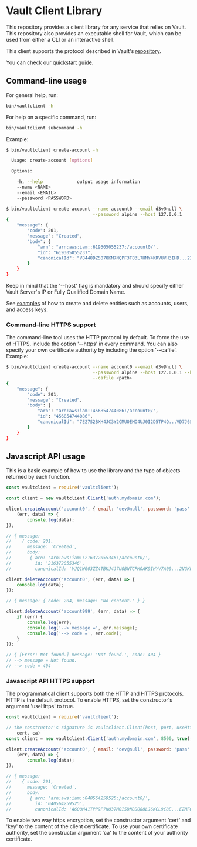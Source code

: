 # Vault Client Library

This repository provides a client library for any service that relies on
Vault. This repository also provides an executable shell for Vault, which can be
used from either a CLI or an interactive shell.

This client supports the protocol described in Vault's
[repository](https://github.com/scality/Vault/blob/master/Protocol.md).

You can check our [quickstart guide](QUICKSTART.md).

## Command-line usage

For general help, run:

```sh
bin/vaultclient -h
```

For help on a specific command, run:

```sh
bin/vaultclient subcommand -h
```

Example:

```sh
$ bin/vaultclient create-account -h

  Usage: create-account [options]

  Options:

    -h, --help             output usage information
    --name <NAME>
    --email <EMAIL>
    --password <PASSWORD>
```

```sh
$ bin/vaultclient create-account --name account0 --email d3v@null \
                                 --password alpine --host 127.0.0.1
{
    "message": {
        "code": 201,
        "message": "Created",
        "body": {
            "arn": "arn:aws:iam::619305055237:/account0/",
            "id": "619305055237",
            "canonicalId": "V8448DZ5078KM7NQPF3T83L7HMY4KRVUVH3IHD...22INTIU1KL"
        }
    }
}
```

Keep in mind that the '--host' flag is mandatory and should specify either Vault
Server's IP or Fully Qualified Domain Name.

See [examples](./EXAMPLES.md) of how to create and delete entities such as
accounts, users, and access keys.

### Command-line HTTPS support

The command-line tool uses the HTTP protocol by default. To force the use of
HTTPS, include the option '--https' in every command. You can also specify your
own certificate authority by including the option '--cafile'. Example:

```sh
$ bin/vaultclient create-account --name account0 --email d3v@null \
                                 --password alpine --host 127.0.0.1 --https \
                                 --cafile <path>
{
    "message": {
        "code": 201,
        "message": "Created",
        "body": {
            "arn": "arn:aws:iam::456854744086:/account0/",
            "id": "456854744086",
            "canonicalId": "7E27S2BXH4JC3Y2CMUOEMO4UJ0I2D5TP4Q...VD7J6SCV7FEM8T"
        }
    }
}

```

## Javascript API usage

This is a basic example of how to use the library and the type of objects
returned by each function.

```js
const vaultclient = require('vaultclient');

const client = new vaultclient.Client('auth.mydomain.com');

client.createAccount('account0', { email: 'dev@null', password: 'pass' },
    (err, data) => {
        console.log(data);
});

// { message:
//    { code: 201,
//      message: 'Created',
//      body:
//       { arn: 'arn:aws:iam::216372055346:/account0/',
//         id: '216372055346',
//         canonicalId: 'VJQ1WG03ZZ4TBKJ4J7UOBWTCPMOAK9IHYV7A00...2VGKFOY' } } }
```

```js
client.deleteAccount('account0', (err, data) => {
    console.log(data);
});

// { message: { code: 204, message: 'No content.' } }
```

```js
client.deleteAccount('account999', (err, data) => {
    if (err) {
        console.log(err);
        console.log('--> message =', err.message);
        console.log('--> code =', err.code);
    }
});

// { [Error: Not found.] message: 'Not found.', code: 404 }
// --> message = Not found.
// --> code = 404
```

### Javascript API HTTPS support

The programmatical client supports both the HTTP and HTTPS protocols. HTTP is
the default protocol. To enable HTTPS, set the constructor's argument 'useHttps'
to true.

```js
const vaultclient = require('vaultclient');

// the constructor's signature is vaultclient.Client(host, port, useHttps, key,
    cert, ca)
const client = new vaultclient.Client('auth.mydomain.com', 8500, true);

client.createAccount('account0', { email: 'dev@null', password: 'pass' },
    (err, data) => {
        console.log(data);
});

// { message:
//    { code: 201,
//      message: 'Created',
//      body:
//       { arn: 'arn:aws:iam::040564259525:/account0/',
//         id: '040564259525',
//         canonicalId: 'A6QOM41TPP9P7KQ37M0I5DN8DQ88LJ6KCL9C8E...EZMFGBD' } } }

```

To enable two way https encryption, set the constructor argument 'cert' and
'key' to the content of the client certificate. To use your own certificate
authority, set the constructor argument 'ca' to the content of your
authority certificate.
